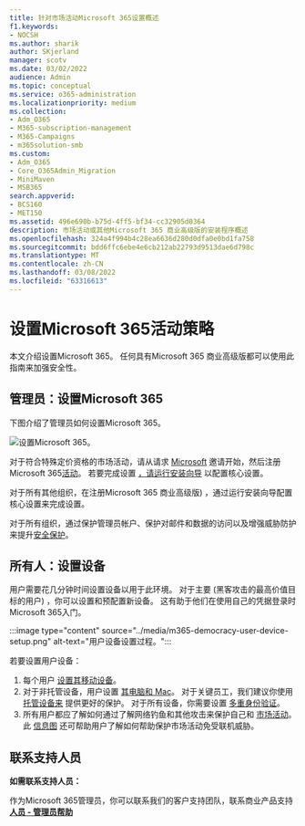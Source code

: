 ```yaml
---
title: 针对市场活动Microsoft 365设置概述
f1.keywords:
- NOCSH
ms.author: sharik
author: SKjerland
manager: scotv
ms.date: 03/02/2022
audience: Admin
ms.topic: conceptual
ms.service: o365-administration
ms.localizationpriority: medium
ms.collection:
- Adm_O365
- M365-subscription-management
- M365-Campaigns
- m365solution-smb
ms.custom:
- Adm_O365
- Core_O365Admin_Migration
- MiniMaven
- MSB365
search.appverid:
- BCS160
- MET150
ms.assetid: 496e690b-b75d-4ff5-bf34-cc32905d0364
description: 市场活动或其他Microsoft 365 商业高级版的安装程序概述
ms.openlocfilehash: 324a4f994b4c28ea6636d280d0dfa0e0bd1fa758
ms.sourcegitcommit: bdd6ffc6ebe4e6cb212ab22793d9513dae6d798c
ms.translationtype: MT
ms.contentlocale: zh-CN
ms.lasthandoff: 03/08/2022
ms.locfileid: "63316613"
---
```

# <a name="set-up-microsoft-365-for-campaigns"></a>设置Microsoft 365活动策略

本文介绍设置Microsoft 365。 任何具有Microsoft 365 商业高级版都可以使用此指南来加强安全性。

## <a name="admins-set-up-microsoft-365"></a>管理员：设置Microsoft 365

下图介绍了管理员如何设置Microsoft 365。

![设置Microsoft 365。](../media/M365-democracy-SetUpProcess.png)

对于符合特殊定价资格的市场活动，请从请求 [Microsoft](https://m365forcampaigns.microsoft.com/) 邀请开始，然后注册Microsoft 365[活动](m365-campaigns-sign-up.md)。 若要完成设置 [，请运行安装向导](../business/set-up.md?toc=/microsoft-365/campaigns/toc.json) 以配置核心设置。

对于所有其他组织，在注册Microsoft 365 商业高级版) ，[](../admin/admin-overview/sign-up-for-office-365.md)通过运行安装向导配置核心设置来完成设置。[](../business/set-up.md?toc=/microsoft-365/campaigns/toc.json)

对于所有组织，通过保护管理员帐户、保护[](m365bp-protect-admin-accounts.md)对邮件和数据的访问以及[](m365bp-conditional-access.md)增强威胁防护来提升[安全保护](m365bp-increase-protection.md)。

## <a name="everyone-set-up-your-devices"></a>所有人：设置设备

用户需要花几分钟时间设置设备以用于此环境。 对于主要 (黑客攻击的最高价值目标的用户) ，你可以设置和预配置新设备。 这有助于他们在使用自己的凭据登录时Microsoft 365入门。

:::image type="content" source="../media/m365-democracy-user-device-setup.png" alt-text="用户设备设置过程。":::
  
若要设置用户设备：

1. 每个用户 [设置其移动设备](../business/set-up-mobile-devices.md?toc=%2Fmicrosoft-365%2Fcampaigns%2Ftoc.json)。
2. 对于非托管设备，用户设置 [其电脑和 Mac](m365bp-protect-pcs-macs.md)。
对于关键员工，我们建议你使用 [托管设备来](../business/set-up-windows-devices.md) 提供更好的保护。 对于所有设备，你需要设置 [多重身份验证](m365bp-multifactor-authentication.md)。
3. 所有用户都应了解如何通过了解网络钓鱼和其他攻击来保护自己和 [市场活动](m365-campaigns-phishing-and-attacks.md)。 此 [信息图](m365-campaigns-protect-campaign-infographic.md) 还可帮助用户了解如何帮助保护市场活动免受联机威胁。

## <a name="contact-support"></a>联系支持人员

 **如需联系支持人员：**
  
作为Microsoft 365管理员，你可以联系我们的客户支持团队，联系商业产品支持 **[人员 - 管理员帮助](../business-video/get-help-support.md)**
